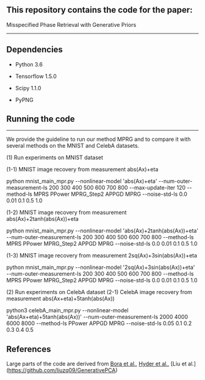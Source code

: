 ## This repository contains the code for the paper:

Misspecified Phase Retrieval with Generative Priors

-------------------------------------------------------------------------------------

## Dependencies

* Python 3.6

* Tensorflow 1.5.0

* Scipy 1.1.0

*  PyPNG

## Running the code

-------------------------------------------------------------------------------------

We provide the guideline to run our method MPRG and to compare it with several methods on the MNIST and CelebA datasets. 

(1) Run experiments on MNIST dataset 

(1-1) MNIST image recovery from measurement abs(Ax)+eta

python mnist_main_mpr.py  --nonlinear-model 'abs(Ax)+eta'  --num-outer-measurement-ls 200 300 400 500 600 700 800   --max-update-iter 120  --method-ls MPRS PPower MPRG_Step2 APPGD MPRG --noise-std-ls  0.0 0.01 0.1 0.5 1.0  

(1-2) MNIST image recovery from measurement abs(Ax)+2tanh(abs(Ax))+eta

python mnist_main_mpr.py  --nonlinear-model 'abs(Ax)+2tanh(abs(Ax))+eta'  --num-outer-measurement-ls   200 300 400 500 600 700 800  --method-ls MPRS PPower MPRG_Step2 APPGD MPRG --noise-std-ls  0.0 0.01 0.1 0.5 1.0  

(1-3) MNIST image recovery from measurement 2sq(Ax)+3sin(abs(Ax))+eta

python mnist_main_mpr.py  --nonlinear-model '2sq(Ax)+3sin(abs(Ax))+eta'   --num-outer-measurement-ls   200 300 400 500 600 700 800   --method-ls MPRS PPower MPRG_Step2 APPGD MPRG --noise-std-ls  0.0 0.01 0.1 0.5 1.0 

(2) Run experiments on CelebA dataset 
(2-1)  CelebA image recovery from measurement abs(Ax+eta)+5tanh(abs(Ax))

python3 celebA_main_mpr.py   --nonlinear-model 'abs(Ax+eta)+5tanh(abs(Ax))' --num-outer-measurement-ls   2000 4000 6000 8000  --method-ls PPower APPGD MPRG --noise-std-ls 0.05 0.1 0.2 0.3 0.4 0.5 



## References

Large parts of the code are derived from [Bora et al.](https://github.com/AshishBora/csgm), [Hyder et al.](https://github.com/CSIPlab/appgd), [Liu et al.] (https://github.com/liuzq09/GenerativePCA)

